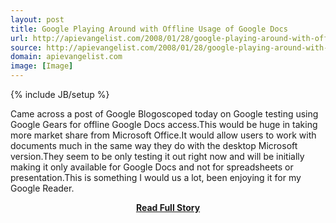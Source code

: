 ```yaml
---
layout: post
title: Google Playing Around with Offline Usage of Google Docs
url: http://apievangelist.com/2008/01/28/google-playing-around-with-offline-usage-of-google-docs/
source: http://apievangelist.com/2008/01/28/google-playing-around-with-offline-usage-of-google-docs/
domain: apievangelist.com
image: [Image]
---
```

{% include JB/setup %}<p>Came across a post of Google Blogoscoped today on Google testing using Google Gears for offline Google Docs access.This would be huge in taking more market share from Microsoft Office.It would allow users to work with documents much in the same way they do with the desktop Microsoft version.They seem to be only testing it out right now and will be initially making it only available for Google Docs and not for spreadsheets or presentation.This is something I would us a lot, been enjoying it for my Google Reader.</p>
<center><p><a href="http://apievangelist.com/2008/01/28/google-playing-around-with-offline-usage-of-google-docs/" style='padding:25px; font-sze:18px; font-weight: bold;'>Read Full Story</a></p></center>
